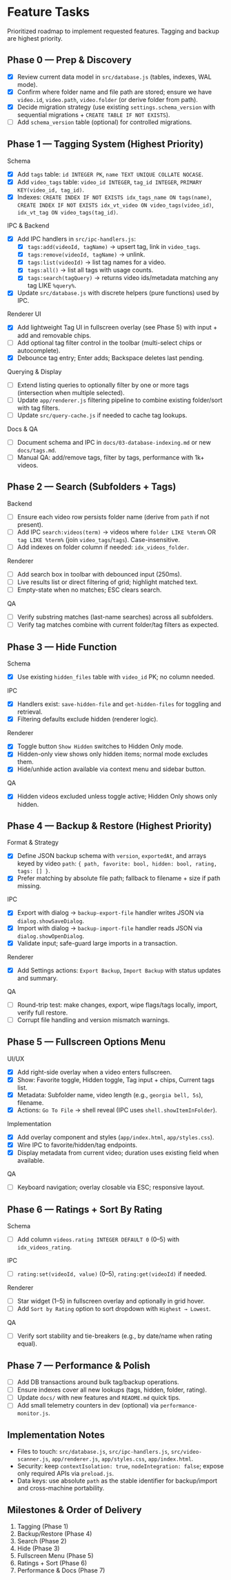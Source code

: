 # Feature Tasks

Prioritized roadmap to implement requested features. Tagging and backup are highest priority.

## Phase 0 — Prep & Discovery
- [x] Review current data model in `src/database.js` (tables, indexes, WAL mode).
- [x] Confirm where folder name and file path are stored; ensure we have `video.id`, `video.path`, `video.folder` (or derive folder from path).
- [x] Decide migration strategy (use existing `settings.schema_version` with sequential migrations + `CREATE TABLE IF NOT EXISTS`).
- [ ] Add `schema_version` table (optional) for controlled migrations.

## Phase 1 — Tagging System (Highest Priority)
Schema
- [x] Add `tags` table: `id INTEGER PK`, `name TEXT UNIQUE COLLATE NOCASE`.
- [x] Add `video_tags` table: `video_id INTEGER`, `tag_id INTEGER`, `PRIMARY KEY(video_id, tag_id)`.
- [x] Indexes: `CREATE INDEX IF NOT EXISTS idx_tags_name ON tags(name)`, `CREATE INDEX IF NOT EXISTS idx_vt_video ON video_tags(video_id)`, `idx_vt_tag ON video_tags(tag_id)`.

IPC & Backend
- [x] Add IPC handlers in `src/ipc-handlers.js`:
  - [x] `tags:add(videoId, tagName)` → upsert tag, link in `video_tags`.
  - [x] `tags:remove(videoId, tagName)` → unlink.
  - [x] `tags:list(videoId)` → list tag names for a video.
  - [x] `tags:all()` → list all tags with usage counts.
  - [x] `tags:search(tagQuery)` → returns video ids/metadata matching any tag LIKE `%query%`.
- [x] Update `src/database.js` with discrete helpers (pure functions) used by IPC.

Renderer UI
- [x] Add lightweight Tag UI in fullscreen overlay (see Phase 5) with input + add and removable chips.
- [ ] Add optional tag filter control in the toolbar (multi-select chips or autocomplete).
- [x] Debounce tag entry; Enter adds; Backspace deletes last pending.

Querying & Display
- [ ] Extend listing queries to optionally filter by one or more tags (intersection when multiple selected).
- [ ] Update `app/renderer.js` filtering pipeline to combine existing folder/sort with tag filters.
- [ ] Update `src/query-cache.js` if needed to cache tag lookups.

Docs & QA
- [ ] Document schema and IPC in `docs/03-database-indexing.md` or new `docs/tags.md`.
- [ ] Manual QA: add/remove tags, filter by tags, performance with 1k+ videos.

## Phase 2 — Search (Subfolders + Tags)
Backend
- [ ] Ensure each video row persists folder name (derive from `path` if not present).
- [ ] Add IPC `search:videos(term)` → videos where `folder LIKE %term%` OR `tag LIKE %term%` (join `video_tags`/`tags`). Case-insensitive.
- [ ] Add indexes on folder column if needed: `idx_videos_folder`.

Renderer
- [ ] Add search box in toolbar with debounced input (250ms).
- [ ] Live results list or direct filtering of grid; highlight matched text.
- [ ] Empty-state when no matches; ESC clears search.

QA
- [ ] Verify substring matches (last-name searches) across all subfolders.
- [ ] Verify tag matches combine with current folder/tag filters as expected.

## Phase 3 — Hide Function
Schema
- [x] Use existing `hidden_files` table with `video_id` PK; no column needed.

IPC
- [x] Handlers exist: `save-hidden-file` and `get-hidden-files` for toggling and retrieval.
- [x] Filtering defaults exclude hidden (renderer logic).

Renderer
- [x] Toggle button `Show Hidden` switches to Hidden Only mode.
- [x] Hidden-only view shows only hidden items; normal mode excludes them.
- [x] Hide/unhide action available via context menu and sidebar button.

QA
- [x] Hidden videos excluded unless toggle active; Hidden Only shows only hidden.

## Phase 4 — Backup & Restore (Highest Priority)
Format & Strategy
- [x] Define JSON backup schema with `version`, `exportedAt`, and arrays keyed by video `path`: `{ path, favorite: bool, hidden: bool, rating, tags: [] }`.
- [x] Prefer matching by absolute file path; fallback to filename + size if path missing.

IPC
- [x] Export with dialog → `backup-export-file` handler writes JSON via `dialog.showSaveDialog`.
- [x] Import with dialog → `backup-import-file` handler reads JSON via `dialog.showOpenDialog`.
- [x] Validate input; safe-guard large imports in a transaction.

Renderer
- [x] Add Settings actions: `Export Backup`, `Import Backup` with status updates and summary.

QA
- [ ] Round-trip test: make changes, export, wipe flags/tags locally, import, verify full restore.
- [ ] Corrupt file handling and version mismatch warnings.

## Phase 5 — Fullscreen Options Menu
UI/UX
- [x] Add right-side overlay when a video enters fullscreen.
- [x] Show: Favorite toggle, Hidden toggle, Tag input + chips, Current tags list.
- [x] Metadata: Subfolder name, video length (e.g., `georgia bell, 5s`), filename.
- [x] Actions: `Go To File` → shell reveal (IPC uses `shell.showItemInFolder`).

Implementation
- [x] Add overlay component and styles (`app/index.html`, `app/styles.css`).
- [x] Wire IPC to favorite/hidden/tag endpoints.
- [x] Display metadata from current video; duration uses existing field when available.

QA
- [ ] Keyboard navigation; overlay closable via ESC; responsive layout.

## Phase 6 — Ratings + Sort By Rating
Schema
- [ ] Add column `videos.rating INTEGER DEFAULT 0` (0–5) with `idx_videos_rating`.

IPC
- [ ] `rating:set(videoId, value)` (0–5), `rating:get(videoId)` if needed.

Renderer
- [ ] Star widget (1–5) in fullscreen overlay and optionally in grid hover.
- [ ] Add `Sort by Rating` option to sort dropdown with `Highest → Lowest`.

QA
- [ ] Verify sort stability and tie-breakers (e.g., by date/name when rating equal).

## Phase 7 — Performance & Polish
- [ ] Add DB transactions around bulk tag/backup operations.
- [ ] Ensure indexes cover all new lookups (tags, hidden, folder, rating).
- [ ] Update `docs/` with new features and `README.md` quick tips.
- [ ] Add small telemetry counters in dev (optional) via `performance-monitor.js`.

## Implementation Notes
- Files to touch: `src/database.js`, `src/ipc-handlers.js`, `src/video-scanner.js`, `app/renderer.js`, `app/styles.css`, `app/index.html`.
- Security: keep `contextIsolation: true`, `nodeIntegration: false`; expose only required APIs via `preload.js`.
- Data keys: use absolute `path` as the stable identifier for backup/import and cross-machine portability.

## Milestones & Order of Delivery
1) Tagging (Phase 1)
2) Backup/Restore (Phase 4)
3) Search (Phase 2)
4) Hide (Phase 3)
5) Fullscreen Menu (Phase 5)
6) Ratings + Sort (Phase 6)
7) Performance & Docs (Phase 7)
